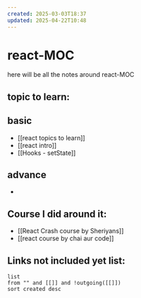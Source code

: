 ```yaml
---
created: 2025-03-03T18:37
updated: 2025-04-22T10:48
---
```


# react-MOC

here will be all the notes around react-MOC

topic to learn:
- 


## basic

- [[react topics to learn]]
- [[react intro]]
- [[Hooks - setState]]

## advance

- 


## Course I did around it:

- [[React Crash course by Sheriyans]]
- [[react course by chai aur code]]



## **Links not included yet list:**
```dataview
list
from "" and [[]] and !outgoing([[]])
sort created desc
```
